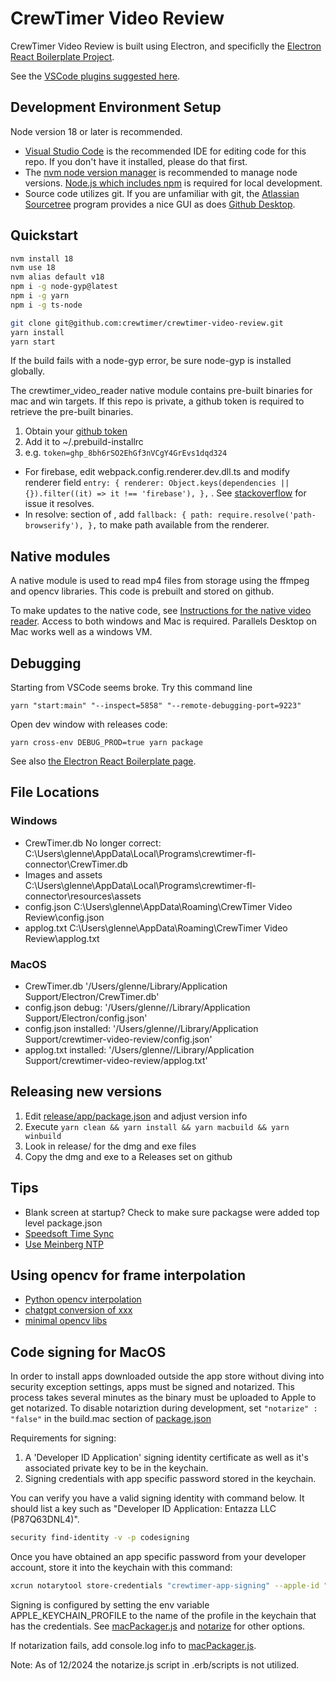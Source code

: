 # CrewTimer Video Review

CrewTimer Video Review is built using Electron, and specificlly
the [Electron React Boilerplate Project](https://electron-react-boilerplate.js.org/docs/installation/).

See the [VSCode plugins suggested here](https://electron-react-boilerplate.js.org/docs/editor-configuration).

## Development Environment Setup

Node version 18 or later is recommended.

* [Visual Studio Code](https://code.visualstudio.com/) is the recommended IDE for editing code for this repo.  If you don't have it installed, please do that first.
* The [nvm node version manager](https://github.com/nvm-sh/nvm) is recommended to manage node versions.  [Node.js which includes npm](https://nodejs.org/en) is required for local development.
* Source code utilizes git.  If you are unfamiliar with git, the [Atlassian Sourcetree](https://www.sourcetreeapp.com/) program provides a nice GUI as does [Github Desktop](https://desktop.github.com/).

## Quickstart

```bash
nvm install 18
nvm use 18
nvm alias default v18
npm i -g node-gyp@latest
npm i -g yarn
npm i -g ts-node

git clone git@github.com:crewtimer/crewtimer-video-review.git
yarn install
yarn start
```

If the build fails with a node-gyp error, be sure node-gyp is installed globally.

The crewtimer_video_reader native module contains pre-built binaries for mac and win targets.  If this repo is private, a github token is required to retrieve the pre-built binaries.

1. Obtain your [github token](https://github.com/prebuild/prebuild?tab=readme-ov-file#create-github-token)
2. Add it to ~/.prebuild-installrc
3. e.g. `token=ghp_8bh6rSO2EhGf3nVCgY4GrEvs1dqd324`


* For firebase, edit webpack.config.renderer.dev.dll.ts and modify renderer field `entry: {
    renderer: Object.keys(dependencies || {}).filter((it) => it !== 'firebase'),
  },` . See [stackoverflow](https://stackoverflow.com/a/72220505/924369) for issue it resolves.
* In resolve: section of , add ```fallback: {
      path: require.resolve('path-browserify'),
    },``` to make path available from the renderer.

## Native modules

A native module is used to read mp4 files from storage using the ffmpeg and opencv libraries.  This code is prebuilt and stored on github.

To make updates to the native code, see [Instructions for the native video reader](native/ffreader/README.md).  Access to both windows and Mac is required. Parallels Desktop on Mac works well as a windows VM.

## Debugging

Starting from VSCode seems broke. Try this command line

`yarn "start:main" "--inspect=5858" "--remote-debugging-port=9223"`

Open dev window with releases code:

`yarn cross-env DEBUG_PROD=true yarn package`

See also [the Electron React Boilerplate page](https://electron-react-boilerplate.js.org/docs/packaging).

## File Locations

### Windows

* CrewTimer.db No longer correct: C:\\Users\\glenne\\AppData\\Local\\Programs\\crewtimer-fl-connector\\CrewTimer.db
* Images and assets C:\\Users\\glenne\\AppData\\Local\\Programs\\crewtimer-fl-connector\\resources\assets
* config.json C:\\Users\\glenne\\AppData\Roaming\\CrewTimer Video Review\\config.json
* applog.txt  C:\\Users\\glenne\\AppData\Roaming\\CrewTimer Video Review\\applog.txt

### MacOS

* CrewTimer.db '/Users/glenne/Library/Application Support/Electron/CrewTimer.db'
* config.json debug: '/Users/glenne//Library/Application Support/Electron/config.json'
* config.json installed: '/Users/glenne//Library/Application Support/crewtimer-video-review/config.json'
* applog.txt installed: '/Users/glenne//Library/Application Support/crewtimer-video-review/applog.txt'

## Releasing new versions

1. Edit [release/app/package.json](release/app/package.json) and adjust version info
2. Execute `yarn clean && yarn install && yarn macbuild && yarn winbuild`
3. Look in release/ for the dmg and exe files
4. Copy the dmg and exe to a Releases set on github

## Tips

* Blank screen at startup? Check to make sure packagse were added top level package.json
* [Speedsoft Time Sync](https://www.speed-soft.de/software/time_sync/index.php)
* [Use Meinberg NTP](https://www.meinbergglobal.com/english/sw/ntp.htm)

## Using opencv for frame interpolation

* [Python opencv interpolation](https://github.com/satinder147/video-frame-interpolation)
* [chatgpt conversion of xxx](https://chat.openai.com/share/42a74f77-a0ab-4b40-97ab-6b75b121f289)
* [minimal opencv libs](https://github.com/nihui/opencv-mobile)

## Code signing for MacOS

In order to install apps downloaded outside the app store without diving into security exception settings, apps must be signed and notarized. This process takes several minutes as the binary must be uploaded to Apple to get notarized. To disable notariztion during development, set `"notarize" : "false"` in the build.mac section of [package.json](package.json)

Requirements for signing:

1. A 'Developer ID Application' signing identity certificate as well as it's associated private key to be in the keychain.
2. Signing credentials with app specific password stored in the keychain.

You can verify you have a valid signing identity with command below. It should list a key such as "Developer ID Application: Entazza LLC (P87Q63DNL4)".

```bash
security find-identity -v -p codesigning
```

Once you have obtained an app specific password from your developer account, store it into the keychain with this command:

```bash
xcrun notarytool store-credentials "crewtimer-app-signing" --apple-id "glenne@engel.org" --team-id P87Q63DNL4 --password app-specific-passord-hash
```

Signing is configured by setting the env variable APPLE_KEYCHAIN_PROFILE to the name of the profile in the keychain that has the credentials. See [macPackager.js](node_modules/app-builder-lib/out/macPackager.js) and [notarize](https://github.com/electron/notarize) for other options.

If notarization fails, add console.log info to [macPackager.js](node_modules/app-builder-lib/out/macPackager.js).

Note: As of 12/2024 the notarize.js script in .erb/scripts is not utilized.
